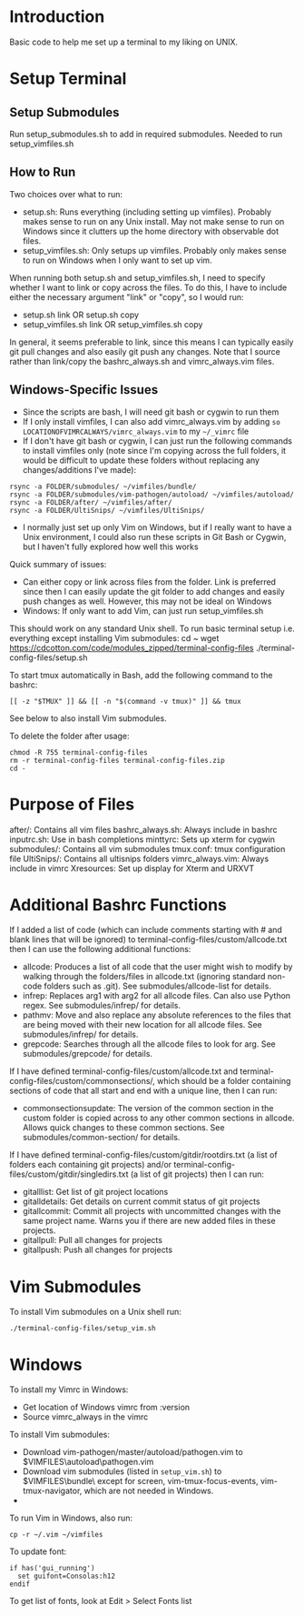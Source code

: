 # Introduction
Basic code to help me set up a terminal to my liking on UNIX.

# Setup Terminal
## Setup Submodules
Run setup_submodules.sh to add in required submodules. Needed to run setup_vimfiles.sh

## How to Run
Two choices over what to run:
- setup.sh: Runs everything (including setting up vimfiles). Probably makes sense to run on any Unix install. May not make sense to run on Windows since it clutters up the home directory with observable dot files.
- setup_vimfiles.sh: Only setups up vimfiles. Probably only makes sense to run on Windows when I only want to set up vim.

When running both setup.sh and setup_vimfiles.sh, I need to specify whether I want to link or copy across the files. To do this, I have to include either the necessary argument "link" or "copy", so I would run:
- setup.sh link OR setup.sh copy
- setup_vimfiles.sh link OR setup_vimfiles.sh copy

In general, it seems preferable to link, since this means I can typically easily git pull changes and also easily git push any changes. Note that I source rather than link/copy the bashrc_always.sh and vimrc_always.vim files.

## Windows-Specific Issues
- Since the scripts are bash, I will need git bash or cygwin to run them
- If I only install vimfiles, I can also add vimrc_always.vim by adding `so LOCATIONOFVIMRCALWAYS/vimrc_always.vim` to my `~/_vimrc` file
- If I don't have git bash or cygwin, I can just run the following commands to install vimfiles only (note since I'm copying across the full folders, it would be difficult to update these folders without replacing any changes/additions I've made):
```
rsync -a FOLDER/submodules/ ~/vimfiles/bundle/
rsync -a FOLDER/submodules/vim-pathogen/autoload/ ~/vimfiles/autoload/
rsync -a FOLDER/after/ ~/vimfiles/after/
rsync -a FOLDER/UltiSnips/ ~/vimfiles/UltiSnips/
```
- I normally just set up only Vim on Windows, but if I really want to have a Unix environment, I could also run these scripts in Git Bash or Cygwin, but I haven't fully explored how well this works

Quick summary of issues:
- Can either copy or link across files from the folder. Link is preferred since then I can easily update the git folder to add changes and easily push changes as well. However, this may not be ideal on Windows
- Windows: If only want to add Vim, can just run setup_vimfiles.sh



This should work on any standard Unix shell. To run basic terminal setup i.e. everything except installing Vim submodules:
cd ~
wget https://cdcotton.com/code/modules_zipped/terminal-config-files
./terminal-config-files/setup.sh

To start tmux automatically in Bash, add the following command to the bashrc:
```
[[ -z "$TMUX" ]] && [[ -n "$(command -v tmux)" ]] && tmux
```

See below to also install Vim submodules.

To delete the folder after usage:
```
chmod -R 755 terminal-config-files
rm -r terminal-config-files terminal-config-files.zip
cd -
```

# Purpose of Files
after/: Contains all vim files
bashrc_always.sh: Always include in bashrc
inputrc.sh: Use in bash completions
minttyrc: Sets up xterm for cygwin
submodules/: Contains all vim submodules
tmux.conf: tmux configuration file
UltiSnips/: Contains all ultisnips folders
vimrc_always.vim: Always include in vimrc
Xresources: Set up display for Xterm and URXVT


# Additional Bashrc Functions
If I added a list of code (which can include comments starting with # and blank lines that will be ignored) to terminal-config-files/custom/allcode.txt then I can use the following additional functions:
- allcode: Produces a list of all code that the user might wish to modify by walking through the folders/files in allcode.txt (ignoring standard non-code folders such as .git). See submodules/allcode-list for details.
- infrep: Replaces arg1 with arg2 for all allcode files. Can also use Python regex. See submodules/infrep/ for details.
- pathmv: Move and also replace any absolute references to the files that are being moved with their new location for all allcode files. See submodules/infrep/ for details.
- grepcode: Searches through all the allcode files to look for arg. See submodules/grepcode/ for details.

If I have defined terminal-config-files/custom/allcode.txt and terminal-config-files/custom/commonsections/, which should be a folder containing sections of code that all start and end with a unique line, then I can run:
- commonsectionsupdate: The version of the common section in the custom folder is copied across to any other common sections in allcode. Allows quick changes to these common sections. See submodules/common-section/ for details.

If I have defined terminal-config-files/custom/gitdir/rootdirs.txt (a list of folders each containing git projects) and/or terminal-config-files/custom/gitdir/singledirs.txt (a list of git projects) then I can run:
- gitalllist: Get list of git project locations
- gitalldetails: Get details on current commit status of git projects
- gitallcommit: Commit all projects with uncommitted changes with the same project name. Warns you if there are new added files in these projects.
- gitallpull: Pull all changes for projects
- gitallpush: Push all changes for projects

# Vim Submodules
To install Vim submodules on a Unix shell run:
```
./terminal-config-files/setup_vim.sh
```

# Windows
To install my Vimrc in Windows:
- Get location of Windows vimrc from :version
- Source vimrc\_always in the vimrc

To install Vim submodules:
- Download vim-pathogen/master/autoload/pathogen.vim to $VIMFILES\autoload\pathogen.vim
- Download vim submodules (listed in `setup_vim.sh`) to $VIMFILES\bundle\ except for screen, vim-tmux-focus-events, vim-tmux-navigator, which are not needed in Windows.
- 
To run Vim in Windows, also run:
```
cp -r ~/.vim ~/vimfiles
```

To update font:
```
if has('gui_running')
  set guifont=Consolas:h12
endif
```
To get list of fonts, look at Edit > Select Fonts list
